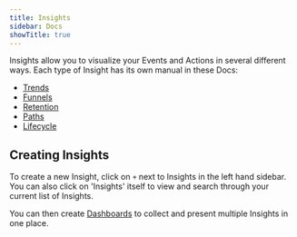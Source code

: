 ```yaml
---
title: Insights
sidebar: Docs
showTitle: true
---
```


<FeatureAvailability allPlans />

Insights allow you to visualize your Events and Actions in several different ways. Each type of Insight has its own manual in these Docs:

- [Trends](/docs/user-guides/trends)
- [Funnels](/docs/user-guides/funnels)
- [Retention](/docs/user-guides/retention)
- [Paths](/docs/user-guides/paths)
- [Lifecycle](/docs/user-guides/lifecycle)

## Creating Insights

To create a new Insight, click on `+` next to Insights in the left hand sidebar. You can also click on 'Insights' itself to view and search through your current list of Insights. 

You can then create [Dashboards](/docs/user-guides/dashboards) to collect and present multiple Insights in one place. 
